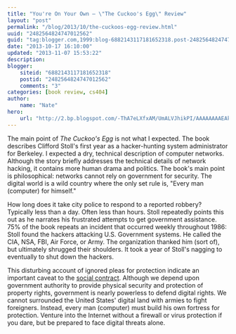 ```yaml
---
title: "You're On Your Own — \"The Cuckoo's Egg\" Review"
layout: "post"
permalink: "/blog/2013/10/the-cuckoos-egg-review.html"
uuid: "2482564824747012562"
guid: "tag:blogger.com,1999:blog-6882143117181652318.post-2482564824747012562"
date: "2013-10-17 16:10:00"
updated: "2013-11-07 15:53:22"
description: 
blogger:
    siteid: "6882143117181652318"
    postid: "2482564824747012562"
    comments: "3"
categories: [book review, cs404]
author: 
    name: "Nate"
hero:
    url: "http://2.bp.blogspot.com/-ThA7eLXfxAM/UmALVJhikPI/AAAAAAAAEAk/Gk65-ZLkanE/s1600/castle.jpg"
---
```



The main point of *The Cuckoo's Egg* is not what I expected. The book describes Clifford Stoll's first year as a hacker-hunting system administrator for Berkeley. I expected a dry, technical description of computer networks. Although the story briefly addresses the technical details of network hacking, it contains more human drama and politics. The book's main point is philosophical: networks cannot rely on government for security. The digital world is a wild country where the only set rule is, "Every man (computer) for himself." 

How long does it take city police to respond to a reported robbery? Typically less than a day. Often less than hours. Stoll repeatedly points this out as he narrates his frustrated attempts to get government assistance.  75% of the book repeats an incident that occurred weekly throughout 1986: Stoll found the hackers attacking U.S. Government systems. He called the CIA, NSA, FBI, Air Force, or Army. The organization thanked him (sort of), but ultimately shrugged their shoulders. It took a year of Stoll's nagging to eventually to shut down the hackers.

This disturbing account of ignored pleas for protection indicate an important caveat to the [social contract](http://en.wikipedia.org/wiki/Social_contract). Although we depend upon government authority to provide physical security and protection of property rights, government is nearly powerless to defend digital rights. We cannot surrounded the United States' digital land with armies to fight foreigners. Instead, every man (computer) must build his own fortress for protection. Venture into the Internet without a firewall or virus protection if you dare, but be prepared to face digital threats alone.


